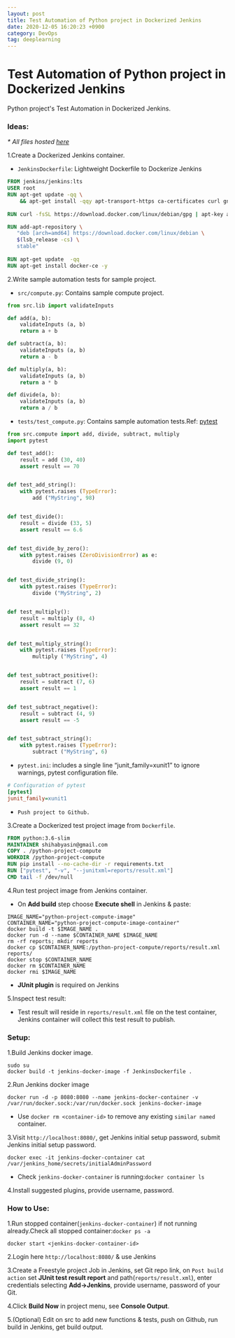 ```yaml
---
layout: post 
title: Test Automation of Python project in Dockerized Jenkins
date: 2020-12-05 16:20:23 +0900 
category: DevOps
tag: deeplearning
---
```

# Test Automation of Python project in Dockerized Jenkins

Python project's Test Automation in Dockerized Jenkins.
### Ideas:


_* All files hosted [here](https://github.com/ShihabYasin/Jenkins-Pytest-Docker)_



1.Create a Dockerized Jenkins container.

* ```JenkinsDockerfile```: Lightweight Dockerfile to Dockerize Jenkins 

```dockerfile
FROM jenkins/jenkins:lts
USER root
RUN apt-get update -qq \
    && apt-get install -qqy apt-transport-https ca-certificates curl gnupg2 software-properties-common
	
RUN curl -fsSL https://download.docker.com/linux/debian/gpg | apt-key add -

RUN add-apt-repository \
   "deb [arch=amd64] https://download.docker.com/linux/debian \
   $(lsb_release -cs) \
   stable"
   
RUN apt-get update  -qq
RUN apt-get install docker-ce -y
```

2.Write sample automation tests for sample project.
* ```src/compute.py```: Contains sample compute project.

```python
from src.lib import validateInputs

def add(a, b):
    validateInputs (a, b)
    return a + b

def subtract(a, b):
    validateInputs (a, b)
    return a - b

def multiply(a, b):
    validateInputs (a, b)
    return a * b

def divide(a, b):
    validateInputs (a, b)
    return a / b
```

* ```tests/test_compute.py```: Contains sample automation tests.Ref: [pytest](https://docs.pytest.org/)

```python
from src.compute import add, divide, subtract, multiply
import pytest

def test_add():
    result = add (30, 40)
    assert result == 70


def test_add_string():
    with pytest.raises (TypeError):
        add ("MyString", 98)


def test_divide():
    result = divide (33, 5)
    assert result == 6.6


def test_divide_by_zero():
    with pytest.raises (ZeroDivisionError) as e:
        divide (9, 0)


def test_divide_string():
    with pytest.raises (TypeError):
        divide ("MyString", 2)


def test_multiply():
    result = multiply (8, 4)
    assert result == 32


def test_multiply_string():
    with pytest.raises (TypeError):
        multiply ("MyString", 4)


def test_subtract_positive():
    result = subtract (7, 6)
    assert result == 1


def test_subtract_negative():
    result = subtract (4, 9)
    assert result == -5


def test_subtract_string():
    with pytest.raises (TypeError):
        subtract ("MyString", 6)

```

* ```pytest.ini```: includes a single line “junit_family=xunit1” to ignore warnings, pytest configuration file.

```ini
# Configuration of pytest
[pytest]
junit_family=xunit1
```

* ```Push project to Github.```


3.Create a Dockerized test project image from ```Dockerfile```.

```dockerfile
FROM python:3.6-slim
MAINTAINER shihabyasin@gmail.com
COPY . /python-project-compute
WORKDIR /python-project-compute
RUN pip install --no-cache-dir -r requirements.txt
RUN ["pytest", "-v", "--junitxml=reports/result.xml"]
CMD tail -f /dev/null
```

4.Run test project image from Jenkins container.

* On **Add build** step choose **Execute shell** in Jenkins & paste:

```shell
IMAGE_NAME="python-project-compute-image"
CONTAINER_NAME="python-project-compute-image-container"
docker build -t $IMAGE_NAME .
docker run -d --name $CONTAINER_NAME $IMAGE_NAME
rm -rf reports; mkdir reports
docker cp $CONTAINER_NAME:/python-project-compute/reports/result.xml reports/
docker stop $CONTAINER_NAME
docker rm $CONTAINER_NAME
docker rmi $IMAGE_NAME
```

* **JUnit plugin** is required on Jenkins

5.Inspect test result:

* Test result will reside in ```reports/result.xml``` file on the test container, Jenkins container will collect this test result to publish.

### Setup:

1.Build Jenkins docker image.

```shell
sudo su
docker build -t jenkins-docker-image -f JenkinsDockerfile .
```

2.Run Jenkins docker image

```shell
docker run -d -p 8080:8080 --name jenkins-docker-container -v /var/run/docker.sock:/var/run/docker.sock jenkins-docker-image
```

* Use ```docker rm <container-id>``` to remove any existing ```similar named``` container.

3.Visit ```http://localhost:8080/```, get Jenkins initial setup password, submit Jenkins initial setup password.

```shell
docker exec -it jenkins-docker-container cat /var/jenkins_home/secrets/initialAdminPassword
```

* Check ```jenkins-docker-container``` is running:```docker container ls```


4.Install suggested plugins, provide username, password.


### How to Use:

1.Run stopped container(```jenkins-docker-container```) if not running already.Check all stopped container:```docker ps -a```

```shell
docker start <jenkins-docker-container-id>
```

2.Login here ```http://localhost:8080/``` & use Jenkins

3.Create a Freestyle project Job in Jenkins, set Git repo link, on ```Post build action``` set **JUnit test result report** and path(```reports/result.xml```), enter credentials selecting **Add->Jenkins**, provide username, password of your Git.

4.Click **Build Now** in project menu, see **Console Output**.

5.(Optional) Edit on src to add new functions & tests, push on Github, run build in Jenkins, get build output.